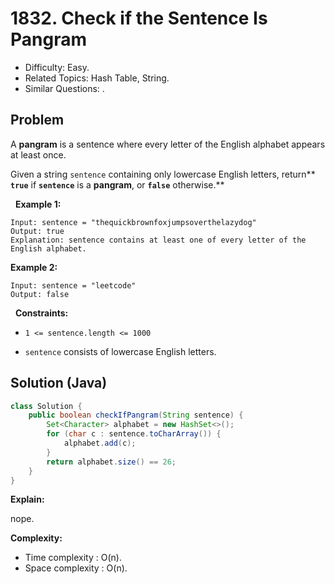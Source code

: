 # 1832. Check if the Sentence Is Pangram

- Difficulty: Easy.
- Related Topics: Hash Table, String.
- Similar Questions: .

## Problem

A **pangram** is a sentence where every letter of the English alphabet appears at least once.

Given a string ```sentence``` containing only lowercase English letters, return** **```true```** if **```sentence```** is a **pangram**, or **```false```** otherwise.**

 
**Example 1:**

```
Input: sentence = "thequickbrownfoxjumpsoverthelazydog"
Output: true
Explanation: sentence contains at least one of every letter of the English alphabet.
```

**Example 2:**

```
Input: sentence = "leetcode"
Output: false
```

 
**Constraints:**


	
- ```1 <= sentence.length <= 1000```
	
- ```sentence``` consists of lowercase English letters.



## Solution (Java)

```java
class Solution {
    public boolean checkIfPangram(String sentence) {
        Set<Character> alphabet = new HashSet<>();
        for (char c : sentence.toCharArray()) {
            alphabet.add(c);
        }
        return alphabet.size() == 26;
    }
}
```

**Explain:**

nope.

**Complexity:**

* Time complexity : O(n).
* Space complexity : O(n).
